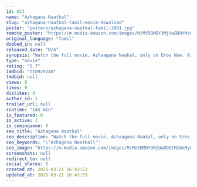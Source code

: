 ```yaml
---
id: 821
name: "Azhagana Naatkal"
slug: "azhagana-naatkal-tamil-movie-download"
poster: "posters/azhagana-naatkal-tamil-2001.jpg"
remote_poster: "https://m.media-amazon.com/images/M/MV5BMDY3MjUwODQtMzQxMy00N2UxLWJjMzItOTM1N2Y3MmIzMTkyXkEyXkFqcGdeQXVyMjA4OTI5NDQ@._V1_SX300.jpg"
original_language: "Tamil"
dubbed_in: null
released_date: "N/A"
synopsis: "Watch the full movie, Azhaagana Naakal, only on Eros Now. Azhaagana Naatkal is a 2001 Indian Tamil film, directed by Sundar C and produced by S. D. Selvan. The film stars Karthik, Rambha, Mumtaj and Goundamani in lead roles. The f..."
type: "movie"
rating: "5.7"
imdbid: "tt8929248"
tmdbid: null
views: 0
likes: 0
dislikes: 0
author_id: 1
trailer_url: null
runtime: "145 min"
is_featured: 0
is_active: 1
is_comingsoon: 0
seo_title: "Azhagana Naatkal"
seo_description: "Watch the full movie, Azhaagana Naakal, only on Eros Now. Azhaagana Naatkal is a 2001 Indian Tamil film, directed by Sundar C and produced by S. D. Selvan. The film stars Karthik, Rambha, Mumtaj and Goundamani in lead roles. The f..."
seo_keywords: "\"Azhagana Naatkal\""
seo_image: "https://m.media-amazon.com/images/M/MV5BMDY3MjUwODQtMzQxMy00N2UxLWJjMzItOTM1N2Y3MmIzMTkyXkEyXkFqcGdeQXVyMjA4OTI5NDQ@._V1_SX300.jpg"
screenshots: null
redirect_to: null
social_shares: 0
created_at: 2025-03-21 16:43:53
updated_at: 2025-03-21 16:43:53
---
```


